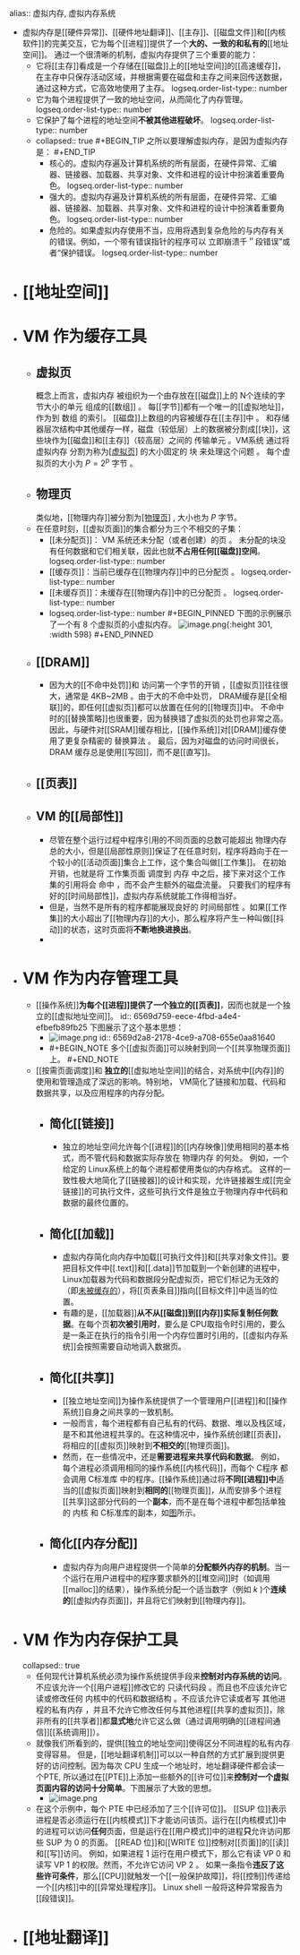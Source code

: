 alias:: 虚拟内存, 虚拟内存系统

- 虚拟内存是[[硬件异常]]、[[硬件地址翻译]]、[[主存]]、[[磁盘文件]]和[[内核软件]]的完美交互，它为每个[[进程]]提供了一个**大的、一致的和私有的**[[地址空间]]。
  通过一个很清晰的机制，虚拟内存提供了三个重要的能力：
	- 它将[[主存]]看成是一个存储在[[磁盘]]上的[[地址空间]]的[[高速缓存]]，在主存中只保存活动区域，并根据需要在磁盘和主存之间来回传送数据，通过这种方式，它高效地使用了主存。
	  logseq.order-list-type:: number
	- 它为每个进程提供了一致的地址空间，从而简化了内存管理。
	  logseq.order-list-type:: number
	- 它保护了每个进程的地址空间**不被其他进程破坏**。
	  logseq.order-list-type:: number
	- collapsed:: true
	  #+BEGIN_TIP
	  之所以要理解虚拟内存，是因为虚拟内存是：
	  #+END_TIP
		- 核心的。虚拟内存遍及计算机系统的所有层面，在硬件异常、汇编器、链接器、加载器、共享对象、文件和进程的设计中扮演着重要角色。
		  logseq.order-list-type:: number
		- 强大的。虚拟内存遍及计算机系统的所有层面，在硬件异常、汇编器、链接器、加载器、共享对象、文件和进程的设计中扮演着重要角色。
		  logseq.order-list-type:: number
		- 危险的。如果虚拟内存使用不当，应用将遇到复杂危险的与内存有关的错误。例如，一个带有错误指针的程序可以 立即崩溃千＂段错误”或者“保护错误。
		  logseq.order-list-type:: number
- # [[地址空间]]
- # VM 作为缓存工具
	- ## 虚拟页
	  概念上而言，虚拟内存 被组织为一个由存放在[[磁盘]]上的 N个连续的字节大小的单元 组成的[[数组]] 。 每[[字节]]都有一个唯一的[[虚拟地址]]，作为到 数组 的索引。
	  [[磁盘]]上数组的内容被缓存在[[主存]]中 。 和存储器层次结构中其他缓存一样，磁盘（较低层）上的数据被分割成[[块]]，这些块作为[[磁盘]]和[[主存]]（较高层）之间的 传输单元 。VM系统 通过将 虚拟内存 分割为称为[[虚拟页]](VP) 的大小固定的 块 来处理这个问题 。 每个虚拟页的大小为 $P=2^p$ 字节 。
	- ## 物理页
	  类似地，[[物理内存]]被分割为[[物理页]](PP) , 大小也为 $P$ 字节。
	- 在任意时刻，[[虚拟页面]]的集合都分为三个不相交的子集：
		- [[未分配页]]： VM 系统还未分配（或者创建）的页 。 未分配的块没有任何数据和它们相关联，因此也就**不占用任何[[磁盘]]空间**。
		  logseq.order-list-type:: number
		- [[缓存页]]：当前已缓存在[[物理内存]]中的已分配页 。
		  logseq.order-list-type:: number
		- [[未缓存页]]：未缓存在[[物理内存]]中的已分配页 。
		  logseq.order-list-type:: number
		- logseq.order-list-type:: number
		  #+BEGIN_PINNED
		  下图的示例展示了一个有 8 个虚拟页的小虚拟内存。
		  ![image.png](../assets/image_1701353480678_0.png){:height 301, :width 598}
		  #+END_PINNED
	- ## [[DRAM]]
		- 因为大的[[不命中处罚]]和 访问第一个字节的开销 ，[[虚拟页]]往往很大，通常是 4KB~2MB 。由于大的不命中处罚， DRAM缓存是[[全相联]]的，即任何[[虚拟页]]都可以放置在任何的[[物理页]]中。
		  不命中时的[[替换策略]]也很重要，因为替换错了虚拟页的处罚也非常之高。因此，与硬件对[[SRAM]]缓存相比，[[操作系统]]对[[DRAM]]缓存使用了更复杂精密的 替换算法 。
		  最后，因为对磁盘的访问时间很长， DRAM 缓存总是使用[[写回]]，而不是[[直写]]。
	- ## [[页表]]
	- ## VM 的[[局部性]]
		- 尽管在整个运行过程中程序引用的不同页面的总数可能超出 物理内存 总的大小，但是[[局部性原则]]保证了在任意时刻，程序将趋向于在一个较小的[[活动页面]]集合上工作，这个集合叫做[[工作集]]。
		  在初始开销，也就是将 工作集页面 调度到 内存 中之后，接下来对这个工作集的引用将会 命中 ，而不会产生额外的磁盘流量。
		  只要我们的程序有好的[[时间局部性]]，虚拟内存系统就能工作得相当好。
		- 但是，当然不是所有的程序都能展现良好的 时间局部性 。如果[[工作集]]的大小超出了[[物理内存]]的大小，那么程序将产生一种叫做[[抖动]]的状态，这时页面将**不断地换进换出**。
		-
- # VM 作为内存管理工具
	- [[操作系统]]**为每个[[进程]]提供了一个独立的[[页表]]**，因而也就是一个独立的[[虚拟地址空间]]。
	  id:: 6569d759-eece-4fbd-a4e4-efbefb89fb25
	  下图展示了这个基本思想：
		- ![image.png](../assets/image_1701431172479_0.png)
		  id:: 6569d2a8-2178-4ce9-a708-655e0aa81640
		- #+BEGIN_NOTE
		  多个[[虚拟页面]]可以映射到同一个[[共享物理页面]]上。
		  #+END_NOTE
	- [[按需页面调度]]和 **独立的**[[虚拟地址空间]]的结合，对系统中[[内存]]的使用和管理造成了深远的影响。特别地， VM简化了链接和加载、代码和数据共享，以及应用程序的内存分配。
		- ## 简化[[链接]]
			- 独立的地址空间允许每个[[进程]]的[[内存映像]]使用相同的基本格式，而不管代码和数据实际存放在 物理内存 的何处。
			  例如，一个给定的 Linux系统上的每个进程都使用类似的内存格式。
			  这样的一致性极大地简化了[[链接器]]的设计和实现，允许链接器生成[[完全链接]]的可执行文件，这些可执行文件是独立于物理内存中代码和数据的最终位置的。
		- ## 简化[[加载]]
			- 虚拟内存简化向内存中加载[[可执行文件]]和[[共享对象文件]]。要把目标文件中[[.text]]和[[.data]]节加载到一个新创建的进程中， Linux加载器为代码和数据段分配虚拟页，把它们标记为无效的（即[未被缓存的]([[未缓存页]])），将[[页表条目]]指向[[目标文件]]中适当的位置。
			- 有趣的是，[[加载器]]**从不从[[磁盘]]到[[内存]]实际复制任何数据**。在每个页**初次被引用时**，要么是 CPU取指令时引用的，要么是一条正在执行的指令引用一个内存位置时引用的，[[虚拟内存系统]]会按照需要自动地调入数据页。
		- ## 简化[[共享]]
			- [[独立地址空间]]为操作系统提供了一个管理用户[[进程]]和[[操作系统]]自身之间共享的一致机制。
			- 一般而言，每个进程都有自己私有的代码、数据、堆以及栈区域，是不和其他进程共享的。在这种情况中，操作系统创建[[页表]]，将相应的[[虚拟页]]映射到**不相交的**[[物理页面]]。
			- 然而，在一些情况中，还是**需要进程来共享代码和数据**。
			  例如，每个进程必须调用相同的操作系统[[内核代码]]，而每个 C程序 都会调用 C标准库 中的程序。[[操作系统]]通过将**不同[[进程]]中**适当的[[虚拟页面]]映射到**相同的**[[物理页面]]，从而安排多个进程[[共享]]这部分代码的一个**副本**，而不是在每个进程中都包括单独的 内核 和 C标准库的副本，如[图](((6569d2a8-2178-4ce9-a708-655e0aa81640)))所示。
		- ## 简化[[内存分配]]
			- 虚拟内存为向用户进程提供一个简单的**分配额外内存的机制**。当一个运行在用户进程中的程序要求额外的[[堆空间]]时（如调用[[malloc]]的结果），操作系统分配一个适当数字（例如 $k$ )个**连续的**[[虚拟内存页面]]，并且将它们映射到[[物理内存]]。
- # VM 作为内存保护工具
  collapsed:: true
	- 任何现代计算机系统必须为操作系统提供手段来**控制对内存系统的访问**。
	  不应该允许一个[[用户进程]]修改它的 只读代码段 。而且也不应该允许它读或修改任何 内核中的代码和数据结构 。不应该允许它读或者写 其他进程的私有内存 ，并且不允许它修改任何与其他进程[[共享的虚拟页]]，除非所有的[[共享者]]都**显式地**允许它这么做（通过调用明确的[[进程间通信]][[系统调用]]）。
	- 就像我们所看到的，提供[[独立的地址空间]]使得区分不同进程的私有内存变得容易。
	  但是，[[地址翻译机制]]可以以一种自然的方式扩展到提供更好的访问控制。因为每次 CPU 生成一个地址时，地址翻译硬件都会读一个PTE, 所以通过在[[PTE]]上添加一些额外的[[许可位]]来**控制对一个虚拟页面内容的访问十分简单**。下图展示了大致的思想。
		- ![image.png](../assets/image_1701499690548_0.png)
	- 在这个示例中，每个 PTE 中已经添加了三个[[许可位]]。 [[SUP 位]]表示进程是否必须运行在[[内核模式]]下才能访问该页。运行在[[内核模式]]中的进程可以访问**任何**页面，但是运行在[[用户模式]]中的进程**只**允许访问那些 SUP 为 0 的页面。
	  [[READ 位]]和[[WRITE 位]]控制对[[页面]]的[[读]]和[[写]]访问。
	  例如，如果进程 1 运行在用户模式下，那么它有读 VP 0 和读写 VP 1 的权限。然而，不允许它访问 VP 2 。
	  如果一条指令**违反了这些许可条件**，那么[[CPU]]就触发一个[[一般保护故障]]，将[[控制]]传递给一个[[内核]]中的[[异常处理程序]]。 Linux shell 一般将这种异常报告为[[段错误]]。
- # [[地址翻译]]